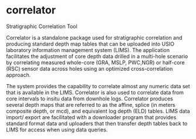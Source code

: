 correlator
==========

Stratigraphic Correlation Tool

Correlator is a standalone package used for stratigraphic correlation and producing standard
depth map tables that can be uploaded into USIO laboratory information management system (LIMS).
The application facilitates the adjustment of core depth data drilled in a multi-hole scenario
by correlating measured whole-core (GRA, MSLP, PWC,NGR) or half-core (RSC) sensor data across
holes using an optimized cross-correlation approach.

The system provides the capability to correlate almost any numeric data set that is available in the
LIMS. Correlator is also used to correlate data from core intervals to insitu data from
downhole logs. Correlator produces several depth maps that are referred to as the affine,
splice (in meters composite depth, or mcd), and equivalent log depth (ELD) tables. LIMS data import/
export are facilitated with a downloader program that provides standard format data and
uploaders that then transfer depth tables back to LIMS for access when using data queries.

